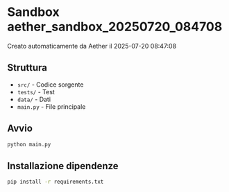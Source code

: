 # Sandbox aether_sandbox_20250720_084708

Creato automaticamente da Aether il 2025-07-20 08:47:08

## Struttura
- `src/` - Codice sorgente
- `tests/` - Test
- `data/` - Dati
- `main.py` - File principale

## Avvio
```bash
python main.py
```

## Installazione dipendenze
```bash
pip install -r requirements.txt
```
